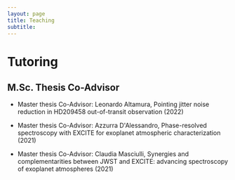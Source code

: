 ```yaml
---
layout: page
title: Teaching
subtitle: 
---
```


# Tutoring

## M.Sc. Thesis Co-Advisor

* Master thesis Co-Advisor: Leonardo Altamura, Pointing jitter noise reduction in HD209458 out-of-transit observation (2022)

* Master thesis Co-Advisor: Azzurra D'Alessandro, Phase-resolved spectroscopy with EXCITE for exoplanet atmospheric characterization (2021)

* Master thesis Co-Advisor: Claudia Masciulli, Synergies and complementarities between JWST and EXCITE: advancing spectroscopy of exoplanet atmospheres (2021)
